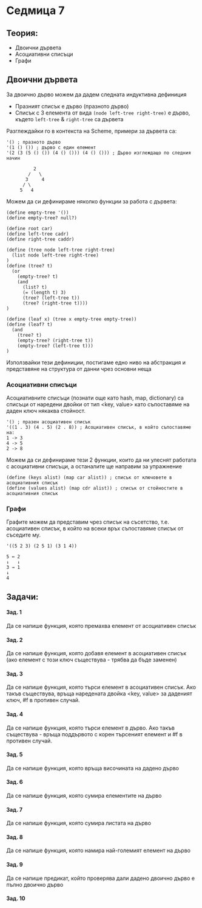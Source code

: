 Седмица 7
========

Теория:
-------
- Двоични дървета
- Асоциативни списъци
- Графи

## Двоични дървета

За двоично дърво можем да дадем следната индуктивна дефиниция
- Празният списък е дърво (празното дърво)
- Списък с 3 елемента от вида `(node left-tree right-tree)` е дърво, където `left-tree` & `right-tree` са дървета

Разглеждайки го в контекста на Scheme, примери за дървета са:
```Racket
'() ; празното дърво
'(1 () ()) ; дърво с един елемент
'(2 (3 (5 () ()) (4 () ())) (4 () ())) ; Дърво изглеждащо по следния начин

          2
        /   \
       3     4
      / \
     5   4
```

Можем да си дефинираме няколко функции за работа с дървета:

```Racket
(define empty-tree '())
(define empty-tree? null?)

(define root car)
(define left-tree cadr)
(define right-tree caddr)

(define (tree node left-tree right-tree) 
  (list node left-tree right-tree)
)
(define (tree? t)
  (or 
    (empty-tree? t)
    (and 
      (list? t)
      (= (length t) 3)
      (tree? (left-tree t))
      (tree? (right-tree t))))
) 

(define (leaf x) (tree x empty-tree empty-tree))
(define (leaf? t) 
  (and 
    (tree? t) 
    (empty-tree? (right-tree t)) 
    (empty-tree? (left-tree t)))
)
```

Използвайки тези дефиниции, постигаме едно ниво на абстракция и представяне на структура от данни чрез основни неща

### Асоциативни списъци
Асоциативните списъци (познати още като hash, map, dictionary) са списъци от наредени двойки от тип <key, value> като съпоставяме на даден ключ някаква стойност. 

```Racket
'() ; празен асоциативен списък
'((1 . 3) (4 . 5) (2 . 8)) ; Асоциативен списък, в който съпоставяме на:
1 -> 3
4 -> 5
2 -> 8
```

Можем да си дефинираме тези 2 функции, които да ни улеснят работата с асоциативни списъци, а останалите ще направим за упражнение

```Racket
(define (keys alist) (map car alist)) ; списък от ключовете в асоциативния списък
(define (values alist) (map cdr alist)) ; списък от стойностите в асоциативния списък
```

### Графи
Графите можем да представим чрез списък на съсетство, т.е. асоциативен списък, в който на всеки връх съпоставяме списък от съседите му.

```Racket
'((5 2 3) (2 5 1) (3 1 4))

5 ↔ 2
↓   ↓
3 → 1
↓
4
```

Задачи:
-------
#### Зад. 1
Да се напише функция, която премахва елемент от асоциативен списък

#### Зад. 2
Да се напише функция, която добавя елемент в асоциативен списък (ако елемент с този ключ съществува - трябва да бъде заменен)

#### Зад. 3
Да се напише функция, която търси елемент в асоциативен списък. Ако такъв съществува, връща наредената двойка <key, value> за даденият ключ, #f в противен случай.

#### Зад. 4
Да се напише функция, която търси елемент в дърво. Ако такъв съществува - връща поддървото с корен търсеният елемент и #f в противен случай. 

#### Зад. 5
Да се напише функция, която връща височината на дадено дърво

#### Зад. 6
Да се напише функция, която сумира елементите на дърво

#### Зад. 7
Да се напише функция, която сумира листата на дърво

#### Зад. 8
Да се напише функция, която намира най-големият елемент на дърво

#### Зад. 9 
Да се напише предикат, който проверява дали дадено двоично дърво е пълно двоично дърво

#### Зад. 10

